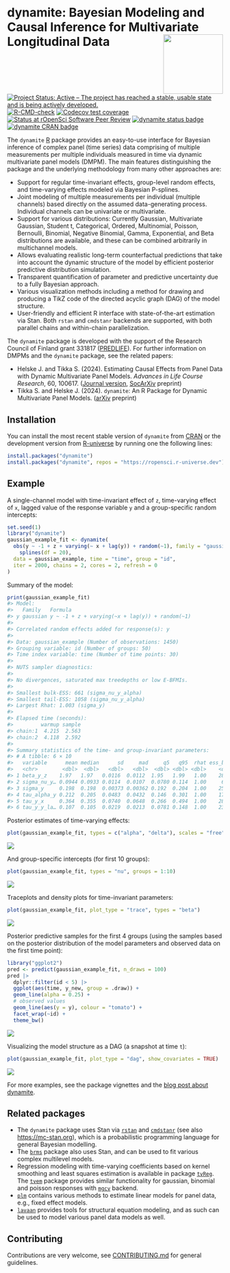 
<!-- README.md is generated from README.Rmd. Please edit that file -->

# dynamite: Bayesian Modeling and Causal Inference for Multivariate Longitudinal Data <a href="https://docs.ropensci.org/dynamite/"><img src="man/figures/logo.png" align="right" height="139"/></a>

<!-- badges: start -->

[![Project Status: Active – The project has reached a stable, usable
state and is being actively
developed.](https://www.repostatus.org/badges/latest/active.svg)](https://www.repostatus.org/#active)
[![R-CMD-check](https://github.com/ropensci/dynamite/workflows/R-CMD-check/badge.svg)](https://github.com/ropensci/dynamite/actions)
[![Codecov test
coverage](https://codecov.io/gh/ropensci/dynamite/branch/main/graph/badge.svg)](https://app.codecov.io/gh/ropensci/dynamite?branch=main)
[![Status at rOpenSci Software Peer
Review](https://badges.ropensci.org/554_status.svg)](https://github.com/ropensci/software-review/issues/554)
[![dynamite status
badge](https://ropensci.r-universe.dev/badges/dynamite)](https://ropensci.r-universe.dev)
[![dynamite CRAN
badge](https://www.r-pkg.org/badges/version/dynamite)](https://cran.r-project.org/package=dynamite)
<!-- badges: end -->

The `dynamite` [R](https://www.r-project.org/) package provides an
easy-to-use interface for Bayesian inference of complex panel (time
series) data comprising of multiple measurements per multiple
individuals measured in time via dynamic multivariate panel models
(DMPM). The main features distinguishing the package and the underlying
methodology from many other approaches are:

- Support for regular time-invariant effects, group-level random
  effects, and time-varying effects modeled via Bayesian P-splines.
- Joint modeling of multiple measurements per individual (multiple
  channels) based directly on the assumed data-generating process.
  Individual channels can be univariate or multivariate.
- Support for various distributions: Currently Gaussian, Multivariate
  Gaussian, Student t, Categorical, Ordered, Multinomial, Poisson,
  Bernoulli, Binomial, Negative Binomial, Gamma, Exponential, and Beta
  distributions are available, and these can be combined arbitrarily in
  multichannel models.
- Allows evaluating realistic long-term counterfactual predictions that
  take into account the dynamic structure of the model by efficient
  posterior predictive distribution simulation.
- Transparent quantification of parameter and predictive uncertainty due
  to a fully Bayesian approach.
- Various visualization methods including a method for drawing and
  producing a TikZ code of the directed acyclic graph (DAG) of the model
  structure.
- User-friendly and efficient R interface with state-of-the-art
  estimation via Stan. Both `rstan` and `cmdstanr` backends are
  supported, with both parallel chains and within-chain parallelization.

The `dynamite` package is developed with the support of the Research
Council of Finland grant 331817
([PREDLIFE](https://sites.utu.fi/predlife/en/)). For further information
on DMPMs and the `dynamite` package, see the related papers:

- Helske J. and Tikka S. (2024). Estimating Causal Effects from Panel
  Data with Dynamic Multivariate Panel Models. *Advances in Life Course
  Research*, 60, 100617. ([Journal
  version](https://doi.org/10.1016/j.alcr.2024.100617),
  [SocArXiv](https://doi.org/10.31235/osf.io/mdwu5) preprint)
- Tikka S. and Helske J. (2024). `dynamite`: An R Package for Dynamic
  Multivariate Panel Models. ([arXiv](https://arxiv.org/abs/2302.01607)
  preprint)

## Installation

You can install the most recent stable version of `dynamite` from
[CRAN](https://cran.r-project.org/package=dynamite) or the development
version from [R-universe](https://r-universe.dev/search) by running one
the following lines:

``` r
install.packages("dynamite")
install.packages("dynamite", repos = "https://ropensci.r-universe.dev")
```

## Example

A single-channel model with time-invariant effect of `z`, time-varying
effect of `x`, lagged value of the response variable `y` and a
group-specific random intercepts:

``` r
set.seed(1)
library("dynamite")
gaussian_example_fit <- dynamite(
  obs(y ~ -1 + z + varying(~ x + lag(y)) + random(~1), family = "gaussian") +
    splines(df = 20),
  data = gaussian_example, time = "time", group = "id",
  iter = 2000, chains = 2, cores = 2, refresh = 0
)
```

Summary of the model:

``` r
print(gaussian_example_fit)
#> Model:
#>   Family   Formula                                       
#> y gaussian y ~ -1 + z + varying(~x + lag(y)) + random(~1)
#> 
#> Correlated random effects added for response(s): y
#> 
#> Data: gaussian_example (Number of observations: 1450)
#> Grouping variable: id (Number of groups: 50)
#> Time index variable: time (Number of time points: 30)
#> 
#> NUTS sampler diagnostics:
#> 
#> No divergences, saturated max treedepths or low E-BFMIs.
#> 
#> Smallest bulk-ESS: 661 (sigma_nu_y_alpha)
#> Smallest tail-ESS: 1058 (sigma_nu_y_alpha)
#> Largest Rhat: 1.003 (sigma_y)
#> 
#> Elapsed time (seconds):
#>         warmup sample
#> chain:1  4.215  2.563
#> chain:2  4.118  2.592
#> 
#> Summary statistics of the time- and group-invariant parameters:
#> # A tibble: 6 × 10
#>   variable      mean median      sd     mad     q5   q95  rhat ess_bulk ess_tail
#>   <chr>        <dbl>  <dbl>   <dbl>   <dbl>  <dbl> <dbl> <dbl>    <dbl>    <dbl>
#> 1 beta_y_z    1.97   1.97   0.0116  0.0112  1.95   1.99   1.00    2815.    1434.
#> 2 sigma_nu_y… 0.0944 0.0933 0.0114  0.0107  0.0780 0.114  1.00     661.    1058.
#> 3 sigma_y     0.198  0.198  0.00373 0.00362 0.192  0.204  1.00    2580.    1254.
#> 4 tau_alpha_y 0.212  0.205  0.0483  0.0432  0.146  0.301  1.00    1731.    1606.
#> 5 tau_y_x     0.364  0.355  0.0740  0.0648  0.266  0.494  1.00    2812.    1504.
#> 6 tau_y_y_la… 0.107  0.105  0.0219  0.0213  0.0781 0.148  1.00    2387.    1682.
```

Posterior estimates of time-varying effects:

``` r
plot(gaussian_example_fit, types = c("alpha", "delta"), scales = "free")
```

<img src="man/figures/README-unnamed-chunk-7-1.png" style="display: block; margin: auto;" />

And group-specific intercepts (for first 10 groups):

``` r
plot(gaussian_example_fit, types = "nu", groups = 1:10)
```

<img src="man/figures/README-unnamed-chunk-8-1.png" style="display: block; margin: auto;" />

Traceplots and density plots for time-invariant parameters:

``` r
plot(gaussian_example_fit, plot_type = "trace", types = "beta")
```

<img src="man/figures/README-unnamed-chunk-9-1.png" style="display: block; margin: auto;" />

Posterior predictive samples for the first 4 groups (using the samples
based on the posterior distribution of the model parameters and observed
data on the first time point):

``` r
library("ggplot2")
pred <- predict(gaussian_example_fit, n_draws = 100)
pred |>
  dplyr::filter(id < 5) |>
  ggplot(aes(time, y_new, group = .draw)) +
  geom_line(alpha = 0.25) +
  # observed values
  geom_line(aes(y = y), colour = "tomato") +
  facet_wrap(~id) +
  theme_bw()
```

<img src="man/figures/README-unnamed-chunk-10-1.png" style="display: block; margin: auto;" />

Visualizing the model structure as a DAG (a snapshot at time `t`):

``` r
plot(gaussian_example_fit, plot_type = "dag", show_covariates = TRUE)
```

<img src="man/figures/README-unnamed-chunk-11-1.png" style="display: block; margin: auto;" />

For more examples, see the package vignettes and the [blog post about
dynamite](https://ropensci.org/blog/2023/01/31/dynamite-r-package/).

## Related packages

- The `dynamite` package uses Stan via
  [`rstan`](https://CRAN.R-project.org/package=rstan) and
  [`cmdstanr`](https://mc-stan.org/cmdstanr/) (see also
  <https://mc-stan.org>), which is a probabilistic programming language
  for general Bayesian modelling.
- The [`brms`](https://CRAN.R-project.org/package=brms) package also
  uses Stan, and can be used to fit various complex multilevel models.
- Regression modeling with time-varying coefficients based on kernel
  smoothing and least squares estimation is available in package
  [`tvReg`](https://CRAN.R-project.org/package=tvReg). The
  [`tvem`](https://CRAN.R-project.org/package=tvem) package provides
  similar functionality for gaussian, binomial and poisson responses
  with [`mgcv`](https://CRAN.R-project.org/package=mgcv) backend.
- [`plm`](https://CRAN.R-project.org/package=plm) contains various
  methods to estimate linear models for panel data, e.g., fixed effect
  models.
- [`lavaan`](https://CRAN.R-project.org/package=lavaan) provides tools
  for structural equation modeling, and as such can be used to model
  various panel data models as well.

## Contributing

Contributions are very welcome, see
[CONTRIBUTING.md](https://github.com/ropensci/dynamite/blob/main/.github/CONTRIBUTING.md)
for general guidelines.
